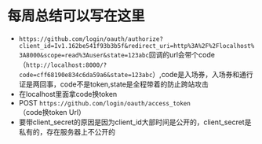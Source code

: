 # 每周总结可以写在这里

- ```https://github.com/login/oauth/authorize?client_id=Iv1.162be541f93b3b5f&redirect_uri=http%3A%2F%2Flocalhost%3A8000&scope=read%3Auser&state=123abc```回调的url会带个code（```http://localhost:8000/?code=cff68190e834c6da59a6&state=123abc```）,code是入场券，入场券和通行证是两回事，code不是token,state是全程带着的防止跨站攻击
- 在localhost里面拿code换token
- POST ```https://github.com/login/oauth/access_token```（code换token Url）
- 要带client_secret的原因是因为client_id大部时间是公开的，client_secret是私有的，存在服务器上不公开的
  